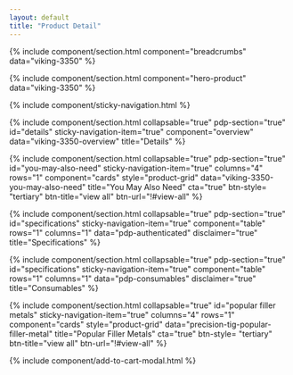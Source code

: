 ```yaml
---
layout: default
title: "Product Detail"
---
```


{% include component/section.html
	component="breadcrumbs" 
	data="viking-3350" %}

{% include component/section.html
	component="hero-product"
    data="viking-3350" %}
    
{% include component/sticky-navigation.html %}

{% include component/section.html
	collapsable="true"
	pdp-section="true"
	id="details"
	sticky-navigation-item="true"
    component="overview"
    data="viking-3350-overview"
    title="Details" %}

{% include component/section.html
	collapsable="true"
    pdp-section="true"
    id="you-may-also-need"
	sticky-navigation-item="true"
	columns="4"
	rows="1"
	component="cards"
	style="product-grid"
	data="viking-3350-you-may-also-need"
	title="You May Also Need" 
	cta="true" 
	btn-style= "tertiary"
	btn-title="view all"
	btn-url="!#view-all" %}

{% include component/section.html
	collapsable="true"
    pdp-section="true"
    id="specifications"
	sticky-navigation-item="true"
    component="table"
    rows="1"
    columns="1"
    data="pdp-authenticated"
    disclaimer="true"
    title="Specifications" %}

{% include component/section.html
	collapsable="true"
    pdp-section="true"
    id="specifications"
	sticky-navigation-item="true"
    component="table"
    rows="1"
    columns="1"
    data="pdp-consumables"
    disclaimer="true"
    title="Consumables" %}
    
{% include component/section.html
    collapsable="true"
    id="popular filler metals"
    sticky-navigation-item="true"
    columns="4"
    rows="1"
    component="cards"
    style="product-grid"
    data="precision-tig-popular-filler-metal"
    title="Popular Filler Metals" 
    cta="true" 
    btn-style= "tertiary"
    btn-title="view all"
    btn-url="!#view-all" %}

{% include component/add-to-cart-modal.html %}